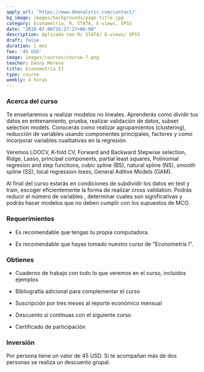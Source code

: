 ```yaml
---
apply_url: 'https://www.dmanalytic.com/contact/'
bg_image: images/backgrounds/page-title.jpg
category: Econometría, R, STATA, E-views, SPSS
date: "2019-07-06T15:27:17+06:00"
description: Aplicada con R/ STATA/ E-views/ SPSS
draft: false
duration: 1 mes
fee: '45 USD'
image: images/courses/course-7.png
teacher: Danny Moreno
title: Econometría II
type: course
weekly: 4 horas
---
```


### Acerca del curso

Te enseñaremos a realizar modelos no lineales. Aprenderás como dividir tus datos en entrenamiento, prueba, realizar validación de datos, subset selection models. Conocerás como realizar agrupamientos (clustering), reducción de variables usando componentes principales, factores y como incorporar variables cualitativas en la regresión.

Veremos LOOCV, K-fold CV, Forward and Backward Stepwise selection, Ridge, Lasso, principal components, partial least squares, Polinomial regresion and step functions, cubic spline (BS), natural spline (NS), smooth spline (SS), local regression loess, General Aditive Models (GAM).

Al final del curso estarás en condiciones de subdividir los datos en test y train, escoger eficientemente la forma de realizar cross validation. Podrás reducir el número de variables , determinar cuales son significativas y podrás hacer modelos que no deben cumplir con los supuestos de MCO.</p>

### Requerimientos

* Es recomendable que tengas tu propia computadora.

* Es recomendable que hayas tomado nuestro curso de "Econometría I".

### Obtienes

* Cuaderno de trabajo con todo lo que veremos en el curso, incluidos ejemplos

* Bibliografía adicional para complementar el curso

* Suscripción por tres meses al reporte económico mensual

* Descuento si continuas con el siguiente curso

* Certificado de participación


### Inversión

Por persona tiene un valor de 45 USD. Si te acompañan más de dos personas se realiza un descuento grupal.